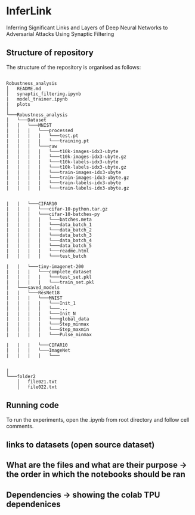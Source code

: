 # InferLink
Inferring Significant Links and Layers of Deep Neural Networks to Adversarial Attacks Using Synaptic Filtering

## Structure of repository

The structure of the repository is organised as follows:

```

Robustness_analysis
│   README.md
│   synaptic_filtering.ipynb
|   model_trainer.ipynb
|   plots
│
└───Robustness_analysis
│   └───Dataset
|   |   └───MNIST
|   |   |   └───processed
|   |   |   |   └───test.pt
|   |   |   |   └───training.pt
|   |   |   └───raw
|   |   |   |   └───t10k-images-idx3-ubyte
|   |   |   |   └───t10k-images-idx3-ubyte.gz
|   |   |   |   └───t10k-labels-idx3-ubyte
|   |   |   |   └───t10k-labels-idx3-ubyte.gz
|   |   |   |   └───train-images-idx3-ubyte
|   |   |   |   └───train-images-idx3-ubyte.gz
|   |   |   |   └───train-labels-idx3-ubyte
|   |   |   |   └───train-labels-idx3-ubyte.gz


|   |   └───CIFAR10
|   |   |   └───cifar-10-python.tar.gz
|   |   |   └───cifar-10-batches-py
|   |   |   |   └───batches.meta
|   |   |   |   └───data_batch_1
|   |   |   |   └───data_batch_2
|   |   |   |   └───data_batch_3
|   |   |   |   └───data_batch_4
|   |   |   |   └───data_batch_5
|   |   |   |   └───readme.html
|   |   |   |   └───test_batch

|   |   └───tiny-imagenet-200
|   |   |   └───complete_dataset
|   |   |   |   └───test_set.pkl
|   |   |   |   └───train_set.pkl
|   └───saved_models
|   |   └───ResNet18
|   |   |   └───MNIST
|   |   |   |   └───Init_1
|   |   |   |   └───...
|   |   |   |   └───Init_N
|   |   |   |   └───global_data
|   |   |   |   └───Step_minmax
|   |   |   |   └───Step_maxmin
|   |   |   |   └───Pulse_minmax

|   |   |   └───CIFAR10
|   |   |   └───ImageNet
|   |   |   |   └───


│   
└───folder2
    │   file021.txt
    │   file022.txt
```

## Running code

To run the experiments, open the .ipynb from root directory and follow cell comments. 

## links to datasets (open source dataset)

## What are the files and what are their purpose -> the order in which the notebooks should be ran  

## Dependencies -> showing the colab TPU dependenices 

